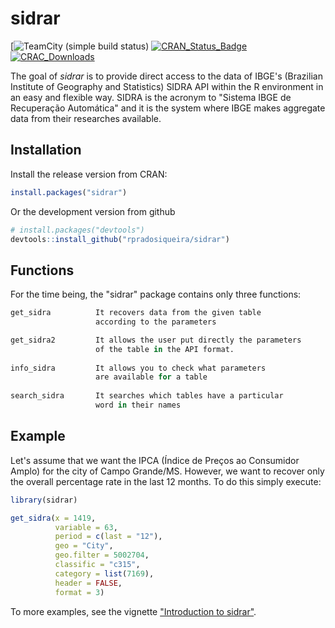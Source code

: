 
<!-- README.md is generated from README.Rmd. Please edit that file -->
sidrar
======

[![TeamCity (simple build status)](https://img.shields.io/teamcity/http/teamcity.jetbrains.com/s/bt345.svg)
[![CRAN_Status_Badge](http://www.r-pkg.org/badges/version/sidrar)](http://cran.r-project.org/package=sidrar)
[![CRAC_Downloads](http://cranlogs.r-pkg.org/badges/grand-total/sidrar)](http://cran.rstudio.com/web/packages/sidrar/index.html)

The goal of *sidrar* is to provide direct access to the data of IBGE's (Brazilian Institute of Geography and Statistics) SIDRA API within the R environment in an easy and flexible way. SIDRA is the acronym to "Sistema IBGE de Recuperação Automática" and it is the system where IBGE makes aggregate data from their researches available.

Installation
------------

Install the release version from CRAN:

``` r
install.packages("sidrar")
```

Or the development version from github

``` r
# install.packages("devtools")
devtools::install_github("rpradosiqueira/sidrar")
```

Functions
---------

For the time being, the "sidrar" package contains only three functions:

``` r
get_sidra          It recovers data from the given table
                   according to the parameters

get_sidra2         It allows the user put directly the parameters 
                   of the table in the API format.  
                   
info_sidra         It allows you to check what parameters
                   are available for a table
                   
search_sidra       It searches which tables have a particular 
                   word in their names
```

Example
-------

Let's assume that we want the IPCA (Índice de Preços ao Consumidor Amplo) for the city of Campo Grande/MS. However, we want to recover only the overall percentage rate in the last 12 months. To do this simply execute:

``` r
library(sidrar)

get_sidra(x = 1419,
          variable = 63,
          period = c(last = "12"),
          geo = "City",
          geo.filter = 5002704,
          classific = "c315",
          category = list(7169),
          header = FALSE,
          format = 3)
```

To more examples, see the vignette ["Introduction to sidrar"](https://cran.r-project.org/web/packages/sidrar/vignettes/Introduction_to_sidrar.html).
